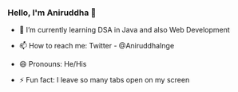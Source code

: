 ### Hello, I'm Aniruddha 👋



- 🌱 I’m currently learning DSA in Java and also Web Development


- 📫 How to reach me: Twitter - @AniruddhaInge
- 😄 Pronouns: He/His
- ⚡ Fun fact: I leave so many tabs open on my screen 

